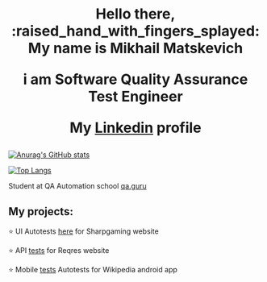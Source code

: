 <h1 align="center">Hello there, :raised_hand_with_fingers_splayed: My name is Mikhail Matskevich</a> 
<p>i am Software Quality Assurance Test Engineer<p>
<p>My <a target="_blank" href="https://www.linkedin.com/in/mikhail-matskevich/">Linkedin</a> profile <p>
<h3 align="center"></h3>

[![Anurag's GitHub stats](https://github-readme-stats.vercel.app/api?username=mih198830&show_icons=true&theme=algolia)](https://github.com/mih198830/github-readme-stats)

[![Top Langs](https://github-readme-stats.vercel.app/api/top-langs/?username=mih198830&langs_count=5)](https://github.com/mih198830/github-readme-stats)

Student at QA Automation school <a target="_blank" href="https://qa.guru/en">qa.guru</a>

## My projects:

⭐ UI Autotests <a target="_blank" href="https://github.com/mih198830/SharpGamingSmokeTests">here</a> for Sharpgaming website

⭐ API <a target="_blank" href="https://github.com/mih198830/reqres/tree/DemoWebShopModelsAndSpecifications">tests</a> for Reqres website

⭐ Mobile <a target="_blank" href="https://github.com/mih198830/QAGuru13MobileTest/tree/main/src">tests</a> Autotests for Wikipedia android app
